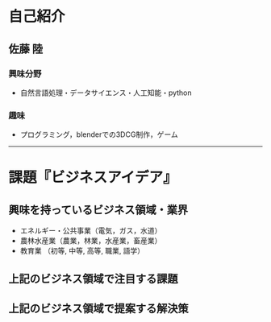 # 自己紹介

## 佐藤 陸

### 興味分野

- 自然言語処理・データサイエンス・人工知能・python

### 趣味

- プログラミング，blenderでの3DCG制作，ゲーム

* * *

# 課題『ビジネスアイデア』

## 興味を持っているビジネス領域・業界

- エネルギー・公共事業（電気，ガス，水道）
- 農林水産業（農業，林業，水産業，畜産業）
- 教育業 （初等, 中等, 高等, 職業, 語学）

## 上記のビジネス領域で注目する課題

## 上記のビジネス領域で提案する解決策
